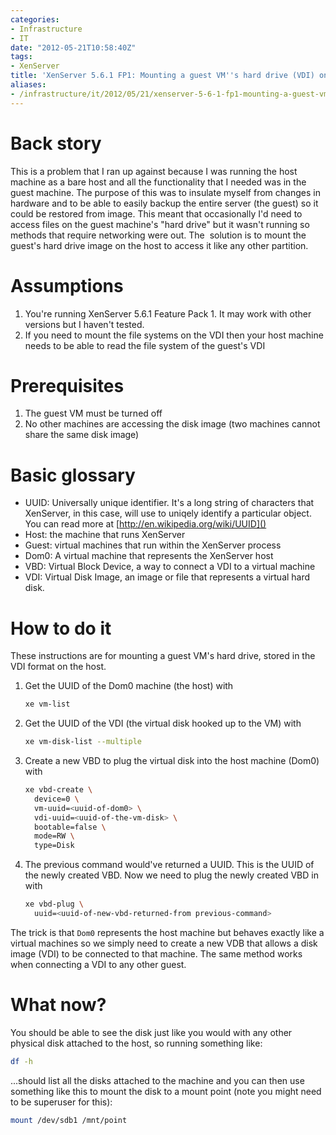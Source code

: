 ```yaml
---
categories:
- Infrastructure
- IT
date: "2012-05-21T10:58:40Z"
tags:
- XenServer
title: 'XenServer 5.6.1 FP1: Mounting a guest VM''s hard drive (VDI) on the host'
aliases:
- /infrastructure/it/2012/05/21/xenserver-5-6-1-fp1-mounting-a-guest-vms-hard-drive-vdi-on-the-host.html
---
```

# Back story

This is a problem that I ran up against because I was running the host machine as a bare host and all the functionality that I needed was in the guest machine. The purpose of this was to insulate myself from changes in hardware and to be able to easily backup the entire server (the guest) so it could be restored from image. This meant that occasionally I'd need to access files on the guest machine's "hard drive" but it wasn't running so methods that require networking were out. The  solution is to mount the guest's hard drive image on the host to access it like any other partition.

# Assumptions

1.  You're running XenServer 5.6.1 Feature Pack 1\. It may work with other versions but I haven't tested.
2.  If you need to mount the file systems on the VDI then your host machine needs to be able to read the file system of the guest's VDI

# Prerequisites

1.  The guest VM must be turned off
2.  No other machines are accessing the disk image (two machines cannot share the same disk image)

# Basic glossary

*   UUID: Universally unique identifier. It's a long string of characters that XenServer, in this case, will use to uniqely identify a particular object. You can read more at [http://en.wikipedia.org/wiki/UUID]()
*   Host: the machine that runs XenServer
*   Guest: virtual machines that run within the XenServer process
*   Dom0: A virtual machine that represents the XenServer host
*   VBD: Virtual Block Device, a way to connect a VDI to a virtual machine
*   VDI: Virtual Disk Image, an image or file that represents a virtual hard disk.

# How to do it

These instructions are for mounting a guest VM's hard drive, stored in the VDI format on the host.

 1. Get the UUID of the Dom0 machine (the host) with
    ```bash
    xe vm-list
    ```
 1. Get the UUID of the VDI (the virtual disk hooked up to the VM) with  
    ```bash
    xe vm-disk-list --multiple
    ```
 1. Create a new VBD to plug the virtual disk into the host machine (Dom0) with
    ```bash
    xe vbd-create \
      device=0 \
      vm-uuid=<uuid-of-dom0> \
      vdi-uuid=<uuid-of-the-vm-disk> \
      bootable=false \
      mode=RW \
      type=Disk
    ```
 1. The previous command would've returned a UUID. This is the UUID of the newly created VBD. Now we need to plug the newly created VBD in with
    ```bash
    xe vbd-plug \
      uuid=<uuid-of-new-vbd-returned-from previous-command>
    ```

The trick is that `Dom0` represents the host machine but behaves exactly like a virtual machines so we simply need to create a new VDB that allows a disk image (VDI) to be connected to that machine. The same method works when connecting a VDI to any other guest.

# What now?

You should be able to see the disk just like you would with any other physical disk attached to the host, so running something like:
```bash
df -h
```
...should list all the disks attached to the machine and you can then use something like this to mount the disk to a mount point (note you might need to be superuser for this):
```bash
mount /dev/sdb1 /mnt/point
```
